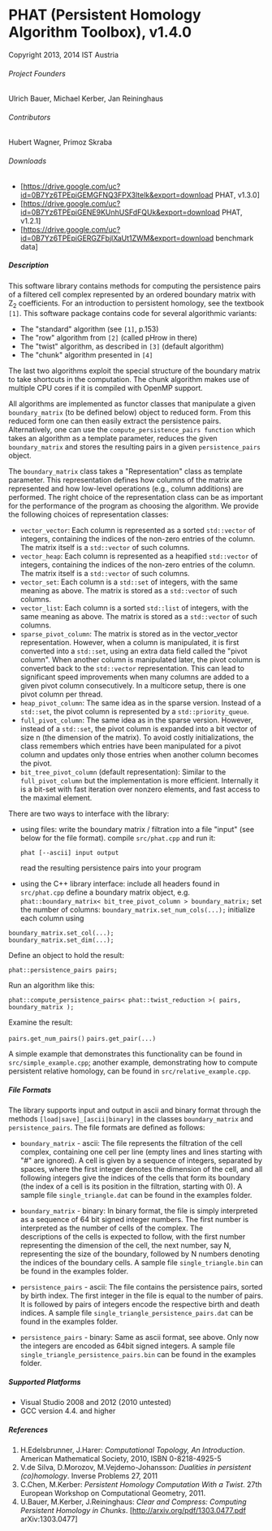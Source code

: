 # PHAT (Persistent Homology Algorithm Toolbox), v1.4.0
Copyright 2013, 2014 IST Austria

###### Project Founders

Ulrich Bauer, Michael Kerber, Jan Reininghaus

###### Contributors

Hubert Wagner, Primoz Skraba

###### Downloads
  * [https://drive.google.com/uc?id=0B7Yz6TPEpiGEMGFNQ3FPX3ltelk&export=download PHAT, v1.3.0]
  * [https://drive.google.com/uc?id=0B7Yz6TPEpiGENE9KUnhUSFdFQUk&export=download PHAT, v1.2.1]
  * [https://drive.google.com/uc?id=0B7Yz6TPEpiGERGZFbjlXaUt1ZWM&export=download benchmark data]

##### Description

This software library contains methods for computing the persistence pairs of a 
filtered cell complex represented by an ordered boundary matrix with Z<sub>2</sub> coefficients. 
For an introduction to persistent homology, see the textbook `[1]`. This software package
contains code for several algorithmic variants:

  * The "standard" algorithm (see `[1]`, p.153)
  * The "row" algorithm from `[2]` (called pHrow in there)
  * The "twist" algorithm, as described in `[3]` (default algorithm)
  * The "chunk" algorithm presented in `[4]` 

The last two algorithms exploit the special structure of the boundary matrix
to take shortcuts in the computation. The chunk algorithm makes use of multiple 
CPU cores if it is compiled with OpenMP support.

All algorithms are implemented as functor classes that manipulate a given `boundary_matrix` (to be defined below) object to reduced form. 
From this reduced form one can then easily extract the persistence pairs. 
Alternatively, one can use the `compute_persistence_pairs function` which takes an algorithm as a template parameter, reduces the given `boundary_matrix` and stores the resulting pairs in a given `persistence_pairs` object.

The `boundary_matrix` class takes a "Representation" class as template parameter. This representation defines
how columns of the matrix are represented and how low-level operations 
(e.g., column additions) are performed. The right choice of the representation
class can be as important for the performance of the program as choosing the
algorithm. We provide the following choices of representation classes:

  * `vector_vector`: Each column is represented as a sorted `std::vector` of integers, containing the indices of the non-zero entries of the column. The matrix itself is a `std::vector` of such columns.
  * `vector_heap`: Each column is represented as a heapified `std::vector` of integers, containing the indices of the non-zero entries of the column. The matrix itself is a `std::vector` of such columns.
  * `vector_set`: Each column is a `std::set` of integers, with the same meaning as above. The matrix is stored as a `std::vector` of such columns.
  * `vector_list`: Each column is a sorted `std::list` of integers, with the same meaning as above. The matrix is stored as a `std::vector` of such columns.
  * `sparse_pivot_column`: The matrix is stored as in the vector_vector representation. However, when a column is manipulated, it is first  converted into a `std::set`, using an extra data field called the "pivot column".  When another column is manipulated later, the pivot column is converted back to  the `std::vector` representation. This can lead to significant speed improvements when many columns  are added to a given pivot column consecutively. In a multicore setup, there is one pivot column per thread.
  * `heap_pivot_column`: The same idea as in the sparse version. Instead of a `std::set`, the pivot column is represented by a `std::priority_queue`. 
  * `full_pivot_column`: The same idea as in the sparse version. However, instead of a `std::set`, the pivot column is expanded into a bit vector of size n (the dimension of the matrix). To avoid costly initializations, the class remembers which entries have been manipulated for a pivot column and updates only those entries when another column becomes the pivot.
  * `bit_tree_pivot_column` (default representation): Similar to the `full_pivot_column` but the implementation is more efficient. Internally it is a bit-set with fast iteration over nonzero elements, and fast access to the maximal element. 
  
There are two ways to interface with the library:

  * using files: 
    write the boundary matrix / filtration into a file "input" (see below for the file format). 
    compile `src/phat.cpp` and run it:
    ```
    phat [--ascii] input output
    ```
    read the resulting persistence pairs into your program 

  * using the C++ library interface:
    include all headers found in `src/phat.cpp`
    define a boundary matrix object, e.g. 
`phat::boundary_matrix< bit_tree_pivot_column > boundary_matrix;`
    set the number of columns:
`boundary_matrix.set_num_cols(...);`
    initialize each column using 

```
boundary_matrix.set_col(...);
boundary_matrix.set_dim(...);
```


Define an object to hold the result:

`phat::persistence_pairs pairs;`


Run an algorithm like this:

`phat::compute_persistence_pairs< phat::twist_reduction >( pairs, boundary_matrix );`


Examine the result: 

`pairs.get_num_pairs()`
`pairs.get_pair(...)`

 	
A simple example that demonstrates this functionality can be found in `src/simple_example.cpp`; another example, demonstrating how to compute persistent relative homology, can be found in `src/relative_example.cpp`.

##### File Formats

The library supports input and output in ascii and binary format
through the methods `[load|save]_[ascii|binary]` in the classes `boundary_matrix` 
and `persistence_pairs`. The file formats are defined as follows:

* `boundary_matrix` - ascii:
	The file represents the filtration of the cell complex, containing one cell 
	per line (empty lines and lines starting with "#" are ignored). A cell is given by 
	a sequence of integers, separated by spaces, where the first integer denotes the
	dimension of the cell, and all following integers give the indices
	of the cells that form its boundary (the index of a cell is its position 
	in the filtration, starting with 0). 
	A sample file `single_triangle.dat` can be found in the examples folder.

* `boundary_matrix` - binary:
	In binary format, the file is simply interpreted as a sequence of 64 bit signed integer 
	numbers. The first number is interpreted as the number of cells of the complex. The 	
	descriptions of the cells is expected to follow, with the first number representing the 
	dimension of the cell, the next number, say N, representing the size of the boundary, 
	followed by N numbers denoting the indices of the boundary cells. 
	A sample file `single_triangle.bin` can be found in the examples folder.

* `persistence_pairs` - ascii: 
	The file contains the persistence pairs, sorted by birth index. The first integer in the
	file is equal to the number of pairs. It is followed by pairs of integers encode the 
	respective birth and death indices. 
	A sample file `single_triangle_persistence_pairs.dat` can be found in the examples folder.

* `persistence_pairs` - binary: 
	Same as ascii format, see above. Only now the integers are encoded as 64bit signed integers.
	A sample file `single_triangle_persistence_pairs.bin` can be found in the examples folder.

##### Supported Platforms
  * Visual Studio 2008 and 2012 (2010 untested)
  * GCC version 4.4. and higher

##### References

  1. H.Edelsbrunner, J.Harer: _Computational Topology, An Introduction_. American Mathematical Society, 2010, ISBN 0-8218-4925-5
  2. V.de Silva, D.Morozov, M.Vejdemo-Johansson: _Dualities in persistent (co)homology_. Inverse Problems 27, 2011
  3. C.Chen, M.Kerber: _Persistent Homology Computation With a Twist_. 27th European Workshop on Computational Geometry, 2011.
  4. U.Bauer, M.Kerber, J.Reininghaus: _Clear and Compress: Computing Persistent Homology in Chunks_. [http://arxiv.org/pdf/1303.0477.pdf arXiv:1303.0477]
